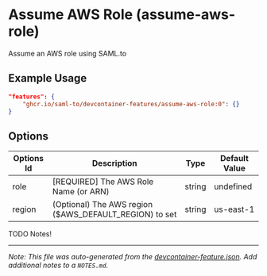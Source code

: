 
# Assume AWS Role (assume-aws-role)

Assume an AWS role using SAML.to

## Example Usage

```json
"features": {
    "ghcr.io/saml-to/devcontainer-features/assume-aws-role:0": {}
}
```

## Options

| Options Id | Description | Type | Default Value |
|-----|-----|-----|-----|
| role | [REQUIRED] The AWS Role Name (or ARN) | string | undefined |
| region | (Optional) The AWS region ($AWS_DEFAULT_REGION) to set | string | us-east-1 |

TODO Notes!


---

_Note: This file was auto-generated from the [devcontainer-feature.json](https://github.com/saml-to/devcontainer-features/blob/main/src/assume-aws-role/devcontainer-feature.json).  Add additional notes to a `NOTES.md`._
